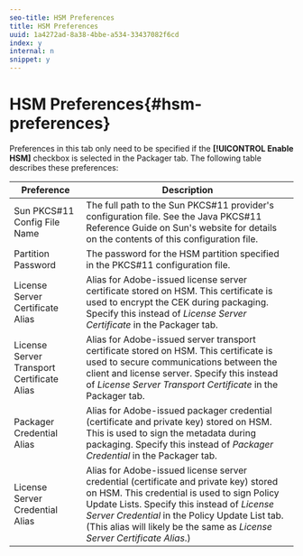 ```yaml
---
seo-title: HSM Preferences
title: HSM Preferences
uuid: 1a4272ad-8a38-4bbe-a534-33437082f6cd
index: y
internal: n
snippet: y
---
```


# HSM Preferences{#hsm-preferences}

Preferences in this tab only need to be specified if the **[!UICONTROL Enable HSM]** checkbox is selected in the Packager tab. The following table describes these preferences: 

|  Preference  | Description  |
|---|---|
|  Sun PKCS#11 Config File Name  | The full path to the Sun PKCS#11 provider's configuration file. See the Java PKCS#11 Reference Guide on Sun's website for details on the contents of this configuration file.  |
|  Partition Password  | The password for the HSM partition specified in the PKCS#11 configuration file.  |
|  License Server Certificate Alias  |Alias for Adobe-issued license server certificate stored on HSM. This certificate is used to encrypt the CEK during packaging. Specify this instead of *License Server Certificate* in the Packager tab.  |
|  License Server Transport Certificate Alias  |Alias for Adobe-issued server transport certificate stored on HSM. This certificate is used to secure communications between the client and license server. Specify this instead of *License Server Transport Certificate* in the Packager tab.  |
|  Packager Credential Alias  |Alias for Adobe-issued packager credential (certificate and private key) stored on HSM. This is used to sign the metadata during packaging. Specify this instead of *Packager Credential* in the Packager tab.  |
|  License Server Credential Alias  |Alias for Adobe-issued license server credential (certificate and private key) stored on HSM. This credential is used to sign Policy Update Lists. Specify this instead of *License Server Credential* in the Policy Update List tab. (This alias will likely be the same as *License Server Certificate Alias*.)  |

